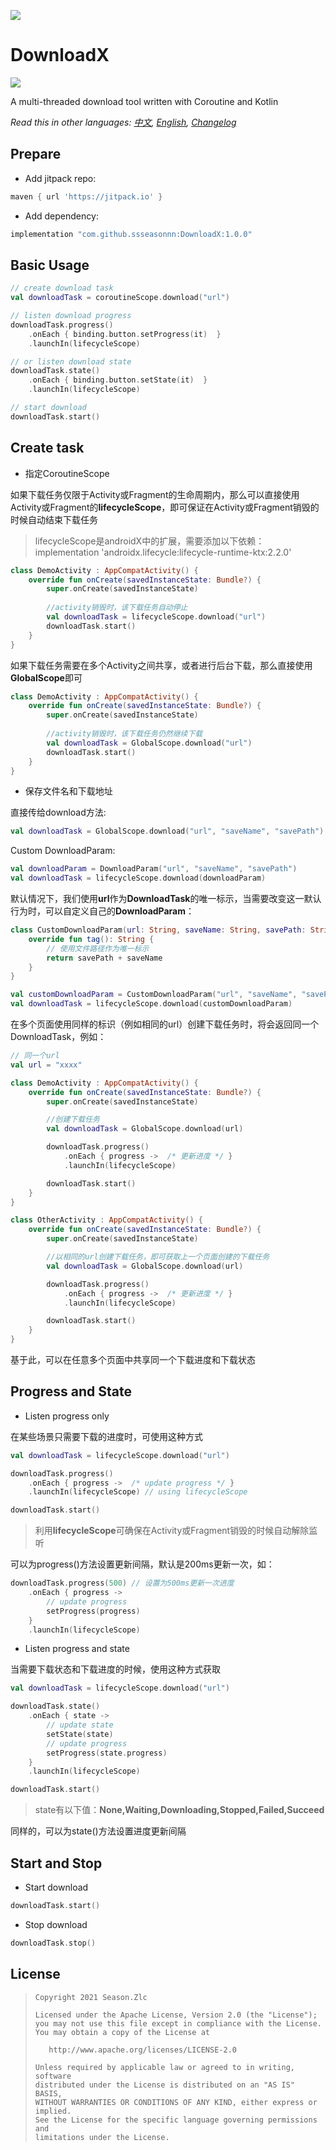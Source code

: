 ![](usage.png)

# DownloadX

[![](https://jitpack.io/v/ssseasonnn/DownloadX.svg)](https://jitpack.io/#ssseasonnn/DownloadX)

A multi-threaded download tool written with Coroutine and Kotlin

*Read this in other languages: [中文](README.ch.md), [English](README.md), [Changelog](CHANGELOG.md)* 

## Prepare

- Add jitpack repo:

```gradle
maven { url 'https://jitpack.io' }
```
    
- Add dependency:

```gradle
implementation "com.github.ssseasonnn:DownloadX:1.0.0"
```

## Basic Usage

```kotlin
// create download task
val downloadTask = coroutineScope.download("url")

// listen download progress
downloadTask.progress()
    .onEach { binding.button.setProgress(it)  }
    .launchIn(lifecycleScope)

// or listen download state
downloadTask.state()
    .onEach { binding.button.setState(it)  }
    .launchIn(lifecycleScope)

// start download
downloadTask.start()
```

## Create task

- 指定CoroutineScope

如果下载任务仅限于Activity或Fragment的生命周期内，那么可以直接使用Activity或Fragment的**lifecycleScope**，即可保证在Activity或Fragment销毁的时候自动结束下载任务

> lifecycleScope是androidX中的扩展，需要添加以下依赖：
> implementation 'androidx.lifecycle:lifecycle-runtime-ktx:2.2.0'

```kotlin
class DemoActivity : AppCompatActivity() {
    override fun onCreate(savedInstanceState: Bundle?) {
        super.onCreate(savedInstanceState)
        
        //activity销毁时，该下载任务自动停止
        val downloadTask = lifecycleScope.download("url")
        downloadTask.start()
    }
}
```

如果下载任务需要在多个Activity之间共享，或者进行后台下载，那么直接使用**GlobalScope**即可

```kotlin
class DemoActivity : AppCompatActivity() {
    override fun onCreate(savedInstanceState: Bundle?) {
        super.onCreate(savedInstanceState)
        
        //activity销毁时，该下载任务仍然继续下载
        val downloadTask = GlobalScope.download("url")
        downloadTask.start()
    }
}
```

- 保存文件名和下载地址

直接传给download方法:

```kotlin
val downloadTask = GlobalScope.download("url", "saveName", "savePath")
```

Custom DownloadParam:

```kotlin
val downloadParam = DownloadParam("url", "saveName", "savePath")
val downloadTask = lifecycleScope.download(downloadParam)
```

默认情况下，我们使用**url**作为**DownloadTask**的唯一标示，当需要改变这一默认行为时，可以自定义自己的**DownloadParam**：

```kotlin
class CustomDownloadParam(url: String, saveName: String, savePath: String) : DownloadParam(url, saveName, savePath) {
    override fun tag(): String {
        // 使用文件路径作为唯一标示
        return savePath + saveName
    }
}

val customDownloadParam = CustomDownloadParam("url", "saveName", "savePath")
val downloadTask = lifecycleScope.download(customDownloadParam)
```

在多个页面使用同样的标识（例如相同的url）创建下载任务时，将会返回同一个DownloadTask，例如：

```kotlin
// 同一个url
val url = "xxxx"

class DemoActivity : AppCompatActivity() {
    override fun onCreate(savedInstanceState: Bundle?) {
        super.onCreate(savedInstanceState)

        //创建下载任务
        val downloadTask = GlobalScope.download(url)

        downloadTask.progress()
            .onEach { progress ->  /* 更新进度 */ }
            .launchIn(lifecycleScope)

        downloadTask.start()
    }
}

class OtherActivity : AppCompatActivity() {
    override fun onCreate(savedInstanceState: Bundle?) {
        super.onCreate(savedInstanceState)

        //以相同的url创建下载任务，即可获取上一个页面创建的下载任务
        val downloadTask = GlobalScope.download(url)

        downloadTask.progress()
            .onEach { progress ->  /* 更新进度 */ }
            .launchIn(lifecycleScope)

        downloadTask.start()
    }
}
```

基于此，可以在任意多个页面中共享同一个下载进度和下载状态

## Progress and State

- Listen progress only

在某些场景只需要下载的进度时，可使用这种方式

```kotlin
val downloadTask = lifecycleScope.download("url")

downloadTask.progress()
    .onEach { progress ->  /* update progress */ }
    .launchIn(lifecycleScope) // using lifecycleScope

downloadTask.start()
```

> 利用**lifecycleScope**可确保在Activity或Fragment销毁的时候自动解除监听


可以为progress()方法设置更新间隔，默认是200ms更新一次，如：

```kotlin
downloadTask.progress(500) // 设置为500ms更新一次进度
    .onEach { progress ->  
        // update progress
        setProgress(progress)
    }
    .launchIn(lifecycleScope)
```

- Listen progress and state

当需要下载状态和下载进度的时候，使用这种方式获取

```kotlin
val downloadTask = lifecycleScope.download("url")

downloadTask.state()
    .onEach { state ->  
        // update state
        setState(state)
        // update progress
        setProgress(state.progress)
    }
    .launchIn(lifecycleScope)

downloadTask.start()
```

> state有以下值：**None,Waiting,Downloading,Stopped,Failed,Succeed**

同样的，可以为state()方法设置进度更新间隔


## Start and Stop

- Start download

```kotlin
downloadTask.start()
```

- Stop download

```kotlin
downloadTask.stop()
```


## License

> ```
> Copyright 2021 Season.Zlc
>
> Licensed under the Apache License, Version 2.0 (the "License");
> you may not use this file except in compliance with the License.
> You may obtain a copy of the License at
>
>    http://www.apache.org/licenses/LICENSE-2.0
>
> Unless required by applicable law or agreed to in writing, software
> distributed under the License is distributed on an "AS IS" BASIS,
> WITHOUT WARRANTIES OR CONDITIONS OF ANY KIND, either express or implied.
> See the License for the specific language governing permissions and
> limitations under the License.
> ```
